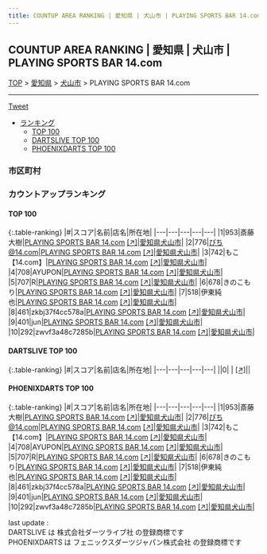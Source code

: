 ```yaml
---
title: COUNTUP AREA RANKING | 愛知県 | 犬山市 | PLAYING SPORTS BAR 14.com
---
```

## COUNTUP AREA RANKING | 愛知県 | 犬山市 | PLAYING SPORTS BAR 14.com

[TOP](/darts/rank/) > [愛知県](/darts/rank/愛知県/) > [犬山市](/darts/rank/愛知県/犬山市/) > PLAYING SPORTS BAR 14.com

___

<a href="https://twitter.com/share?ref_src=twsrc%5Etfw" data-text="COUNTUP AREA RANKING | 愛知県犬山市PLAYING SPORTS BAR 14.com" class="twitter-share-button" data-hashtags="DARTSLIVE,PHOENIXDARTS,darts,ダーツ" data-show-count="false">Tweet</a>

* [ランキング](#カウントアップランキング)
    * [TOP 100](#top-100)
    * [DARTSLIVE TOP 100](#dartslive-top-100)
    * [PHOENIXDARTS TOP 100](#phoenixdarts-top-100)

### 市区町村

<ul>

</ul>

### カウントアップランキング

#### TOP 100



{:.table-ranking}
|#|スコア|名前|店名|所在地|
|---|---|---|---|---|
|1|953|<span class="rank-name-pd"><span class="pro-icon-pd"></span>斎藤 大樹</span>|<a href="/darts/rank/shops/91337.html">PLAYING SPORTS BAR 14.com</a> <a href="https://vs.phoenixdarts.com/jp/shop/shopDetailInfo/s_91337?s_seq=91337">[↗]</a>|<a href="/darts/rank/愛知県/犬山市">愛知県犬山市</a>|
|2|776|<span class="rank-name-pd">ぴち@14.com</span>|<a href="/darts/rank/shops/91337.html">PLAYING SPORTS BAR 14.com</a> <a href="https://vs.phoenixdarts.com/jp/shop/shopDetailInfo/s_91337?s_seq=91337">[↗]</a>|<a href="/darts/rank/愛知県/犬山市">愛知県犬山市</a>|
|3|742|<span class="rank-name-pd">もこ【14.com】</span>|<a href="/darts/rank/shops/91337.html">PLAYING SPORTS BAR 14.com</a> <a href="https://vs.phoenixdarts.com/jp/shop/shopDetailInfo/s_91337?s_seq=91337">[↗]</a>|<a href="/darts/rank/愛知県/犬山市">愛知県犬山市</a>|
|4|708|<span class="rank-name-pd">AYUPON</span>|<a href="/darts/rank/shops/91337.html">PLAYING SPORTS BAR 14.com</a> <a href="https://vs.phoenixdarts.com/jp/shop/shopDetailInfo/s_91337?s_seq=91337">[↗]</a>|<a href="/darts/rank/愛知県/犬山市">愛知県犬山市</a>|
|5|707|<span class="rank-name-pd">R</span>|<a href="/darts/rank/shops/91337.html">PLAYING SPORTS BAR 14.com</a> <a href="https://vs.phoenixdarts.com/jp/shop/shopDetailInfo/s_91337?s_seq=91337">[↗]</a>|<a href="/darts/rank/愛知県/犬山市">愛知県犬山市</a>|
|6|678|<span class="rank-name-pd">きのこもり</span>|<a href="/darts/rank/shops/91337.html">PLAYING SPORTS BAR 14.com</a> <a href="https://vs.phoenixdarts.com/jp/shop/shopDetailInfo/s_91337?s_seq=91337">[↗]</a>|<a href="/darts/rank/愛知県/犬山市">愛知県犬山市</a>|
|7|518|<span class="rank-name-pd">伊東純也</span>|<a href="/darts/rank/shops/91337.html">PLAYING SPORTS BAR 14.com</a> <a href="https://vs.phoenixdarts.com/jp/shop/shopDetailInfo/s_91337?s_seq=91337">[↗]</a>|<a href="/darts/rank/愛知県/犬山市">愛知県犬山市</a>|
|8|461|<span class="rank-name-pd">zkbj37f4cc578a</span>|<a href="/darts/rank/shops/91337.html">PLAYING SPORTS BAR 14.com</a> <a href="https://vs.phoenixdarts.com/jp/shop/shopDetailInfo/s_91337?s_seq=91337">[↗]</a>|<a href="/darts/rank/愛知県/犬山市">愛知県犬山市</a>|
|9|401|<span class="rank-name-pd">jun</span>|<a href="/darts/rank/shops/91337.html">PLAYING SPORTS BAR 14.com</a> <a href="https://vs.phoenixdarts.com/jp/shop/shopDetailInfo/s_91337?s_seq=91337">[↗]</a>|<a href="/darts/rank/愛知県/犬山市">愛知県犬山市</a>|
|10|292|<span class="rank-name-pd">zwvf3a48c7285b</span>|<a href="/darts/rank/shops/91337.html">PLAYING SPORTS BAR 14.com</a> <a href="https://vs.phoenixdarts.com/jp/shop/shopDetailInfo/s_91337?s_seq=91337">[↗]</a>|<a href="/darts/rank/愛知県/犬山市">愛知県犬山市</a>|


#### DARTSLIVE TOP 100



{:.table-ranking}
|#|スコア|名前|店名|所在地|
|---|---|---|---|---|
||0|<span class="rank-name-dl"> </span>|<a href="/darts/rank/shops/.html"></a> <a href="">[↗]</a>|<a href="/darts/rank//"></a>|


#### PHOENIXDARTS TOP 100



{:.table-ranking}
|#|スコア|名前|店名|所在地|
|---|---|---|---|---|
|1|953|<span class="rank-name-pd"><span class="pro-icon-pd"></span>斎藤 大樹</span>|<a href="/darts/rank/shops/91337.html">PLAYING SPORTS BAR 14.com</a> <a href="https://vs.phoenixdarts.com/jp/shop/shopDetailInfo/s_91337?s_seq=91337">[↗]</a>|<a href="/darts/rank/愛知県/犬山市">愛知県犬山市</a>|
|2|776|<span class="rank-name-pd">ぴち@14.com</span>|<a href="/darts/rank/shops/91337.html">PLAYING SPORTS BAR 14.com</a> <a href="https://vs.phoenixdarts.com/jp/shop/shopDetailInfo/s_91337?s_seq=91337">[↗]</a>|<a href="/darts/rank/愛知県/犬山市">愛知県犬山市</a>|
|3|742|<span class="rank-name-pd">もこ【14.com】</span>|<a href="/darts/rank/shops/91337.html">PLAYING SPORTS BAR 14.com</a> <a href="https://vs.phoenixdarts.com/jp/shop/shopDetailInfo/s_91337?s_seq=91337">[↗]</a>|<a href="/darts/rank/愛知県/犬山市">愛知県犬山市</a>|
|4|708|<span class="rank-name-pd">AYUPON</span>|<a href="/darts/rank/shops/91337.html">PLAYING SPORTS BAR 14.com</a> <a href="https://vs.phoenixdarts.com/jp/shop/shopDetailInfo/s_91337?s_seq=91337">[↗]</a>|<a href="/darts/rank/愛知県/犬山市">愛知県犬山市</a>|
|5|707|<span class="rank-name-pd">R</span>|<a href="/darts/rank/shops/91337.html">PLAYING SPORTS BAR 14.com</a> <a href="https://vs.phoenixdarts.com/jp/shop/shopDetailInfo/s_91337?s_seq=91337">[↗]</a>|<a href="/darts/rank/愛知県/犬山市">愛知県犬山市</a>|
|6|678|<span class="rank-name-pd">きのこもり</span>|<a href="/darts/rank/shops/91337.html">PLAYING SPORTS BAR 14.com</a> <a href="https://vs.phoenixdarts.com/jp/shop/shopDetailInfo/s_91337?s_seq=91337">[↗]</a>|<a href="/darts/rank/愛知県/犬山市">愛知県犬山市</a>|
|7|518|<span class="rank-name-pd">伊東純也</span>|<a href="/darts/rank/shops/91337.html">PLAYING SPORTS BAR 14.com</a> <a href="https://vs.phoenixdarts.com/jp/shop/shopDetailInfo/s_91337?s_seq=91337">[↗]</a>|<a href="/darts/rank/愛知県/犬山市">愛知県犬山市</a>|
|8|461|<span class="rank-name-pd">zkbj37f4cc578a</span>|<a href="/darts/rank/shops/91337.html">PLAYING SPORTS BAR 14.com</a> <a href="https://vs.phoenixdarts.com/jp/shop/shopDetailInfo/s_91337?s_seq=91337">[↗]</a>|<a href="/darts/rank/愛知県/犬山市">愛知県犬山市</a>|
|9|401|<span class="rank-name-pd">jun</span>|<a href="/darts/rank/shops/91337.html">PLAYING SPORTS BAR 14.com</a> <a href="https://vs.phoenixdarts.com/jp/shop/shopDetailInfo/s_91337?s_seq=91337">[↗]</a>|<a href="/darts/rank/愛知県/犬山市">愛知県犬山市</a>|
|10|292|<span class="rank-name-pd">zwvf3a48c7285b</span>|<a href="/darts/rank/shops/91337.html">PLAYING SPORTS BAR 14.com</a> <a href="https://vs.phoenixdarts.com/jp/shop/shopDetailInfo/s_91337?s_seq=91337">[↗]</a>|<a href="/darts/rank/愛知県/犬山市">愛知県犬山市</a>|


<div class="footer border-top border-gray-light mt-5 pt-3 text-right text-gray">
    last update : <span style="font-weight: italic" id="foot_last_modified"></span><br />
    DARTSLIVE は 株式会社ダーツライブ社 の登録商標です<br />
    PHOENIXDARTS は フェニックスダーツジャパン株式会社 の登録商標です<br />
</div>

<script src="https://cdnjs.cloudflare.com/ajax/libs/jquery.tablesorter/2.31.3/js/jquery.tablesorter.min.js" integrity="sha512-qzgd5cYSZcosqpzpn7zF2ZId8f/8CHmFKZ8j7mU4OUXTNRd5g+ZHBPsgKEwoqxCtdQvExE5LprwwPAgoicguNg==" crossorigin="anonymous" referrerpolicy="no-referrer"></script>
<link rel="stylesheet" href="https://cdnjs.cloudflare.com/ajax/libs/jquery.tablesorter/2.31.3/css/theme.default.min.css" integrity="sha512-wghhOJkjQX0Lh3NSWvNKeZ0ZpNn+SPVXX1Qyc9OCaogADktxrBiBdKGDoqVUOyhStvMBmJQ8ZdMHiR3wuEq8+w==" crossorigin="anonymous" referrerpolicy="no-referrer" />
<script>
$(function() {
    $(".table-ranking").tablesorter({sortList:[[0, 0]]});
    $("#foot_last_modified").text(formatDate(new Date(document.lastModified), 'yyyy-MM-dd HH:mm:ss'));
});
</script>

<script async src="https://platform.twitter.com/widgets.js" charset="utf-8"></script>